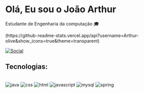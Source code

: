 
<h1>Olá, Eu sou o João Arthur</h1>
<p>Estudante de Engenharia da computação 🎓</p>
(https://github-readme-stats.vercel.app/api?username=Arthur-olive&show_icons=true&theme=transparent)

[![Social](https://img.shields.io/badge/LinkedIn-0077B5?style=for-the-badge&logo=linkedin&logoColor=white)](https://www.linkedin.com/feed/)

## Tecnologias:

<div style="display: inline_block"><br/>
    <img align="center" alt="java" src="https://img.shields.io/badge/Java-ED8B00?style=for-the-badge&logo=openjdk&logoColor=white">
    <img align="center" alt="css" src="https://img.shields.io/badge/CSS3-1572B6?style=for-the-badge&logo=css3&logoColor=white">
    <img align="center" alt="html" src="https://img.shields.io/badge/HTML5-E34F26?style=for-the-badge&logo=html5&logoColor=white">
    <img align="center" alt="javascript" src="https://img.shields.io/badge/JavaScript-F7DF1E?style=for-the-badge&logo=javascript&logoColor=black">
    <img align="center" alt="mysql" src="https://img.shields.io/badge/MySQL-00000F?style=for-the-badge&logo=mysql&logoColor=white">
    <img align="center" alt="spring" src="https://img.shields.io/badge/Spring-6DB33F?style=for-the-badge&logo=spring&logoColor=white">
</div>  
